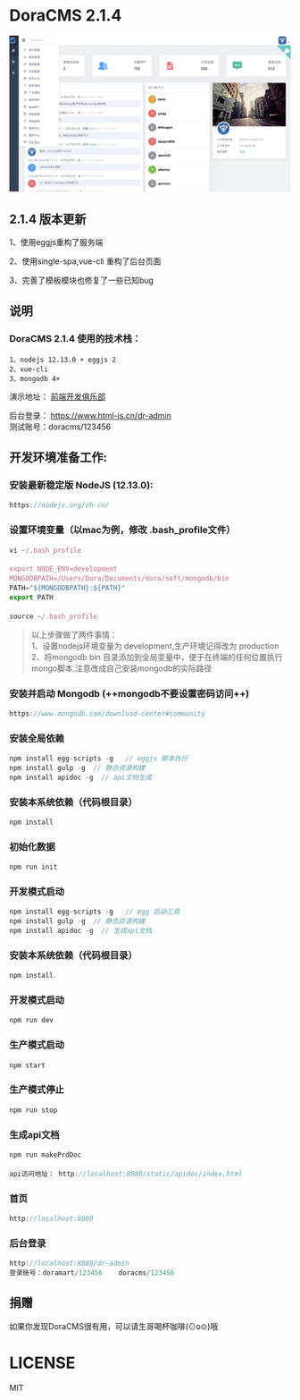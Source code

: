 # DoraCMS 2.1.4

![DoraCMS](https://raw.githubusercontent.com/doramart/picGo/master/img/Snipaste_2019-11-16_00-14-09.png "DoraCMS")

## 2.1.4 版本更新

1、使用eggjs重构了服务端

2、使用single-spa,vue-cli 重构了后台页面

3、完善了模板模块也修复了一些已知bug



## 说明

### DoraCMS 2.1.4 使用的技术栈：

```
1、nodejs 12.13.0 + eggjs 2
2、vue-cli
3、mongodb 4+
```

演示地址： [前端开发俱乐部](https://www.html-js.cn)  

后台登录： https://www.html-js.cn/dr-admin  
测试账号：doracms/123456  



## 开发环境准备工作:

### 安装最新稳定版 NodeJS (12.13.0):
```javascript
https://nodejs.org/zh-cn/
```


### 设置环境变量（以mac为例，修改 .bash_profile文件）

```javascript
vi ~/.bash_profile

export NODE_ENV=development
MONGODBPATH=/Users/Dora/Documents/dora/soft/mongodb/bin
PATH="${MONGODBPATH}:${PATH}"
export PATH

source ~/.bash_profile
```

> 以上步骤做了两件事情：  
1、设置nodejs环境变量为 development,生产环境记得改为 production  
2、将mongodb bin 目录添加到全局变量中，便于在终端的任何位置执行mongo脚本,注意改成自己安装mongodb的实际路径  



### 安装并启动 Mongodb (++mongodb不要设置密码访问++)
```javascript
https://www.mongodb.com/download-center#community
```

### 安装全局依赖
```javascript
npm install egg-scripts -g   // eggjs 脚本执行
npm install gulp -g  // 静态资源构建
npm install apidoc -g  // api文档生成
```


### 安装本系统依赖（代码根目录）
```javascript
npm install
```


### 初始化数据
```javascript
npm run init
```

### 开发模式启动
```javascript
npm install egg-scripts -g   // egg 启动工具
npm install gulp -g  // 静态资源构建
npm install apidoc -g  // 生成api文档
```


### 安装本系统依赖（代码根目录）
```javascript
npm install
```

### 开发模式启动
```javascript
npm run dev
```

### 生产模式启动
```javascript
npm start
```

### 生产模式停止
```javascript
npm run stop
```

### 生成api文档
```javascript
npm run makePrdDoc

api访问地址： http://localhost:8080/static/apidoc/index.html
```


### 首页
```javascript
http://localhost:8080
```

### 后台登录
```javascript
http://localhost:8080/dr-admin
登录账号：doramart/123456    doracms/123456
```

## 捐赠
如果你发现DoraCMS很有用，可以请生哥喝杯咖啡(⊙o⊙)哦
<img width="650" src="http://cdn.html-js.cn/payme.jpg" alt="">

# LICENSE

MIT


